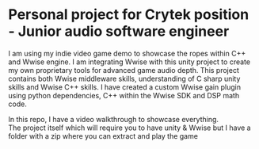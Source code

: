 # Personal project for Crytek position - Junior audio software engineer
I am using my indie video game demo to showcase the ropes within C++ and Wwise engine. I am integrating Wwise with this unity project to create my own proprietary tools for advanced game audio depth. This project contains both Wwise middleware skills, understanding of C sharp unity skills and Wwise C++ skills.
I have created a custom Wwise gain plugin using python dependencies, C++ within the Wwise SDK and DSP math code.


In this repo, I have a video walkthrough to showcase everything.  
The project itself which will require you to have unity & Wwise but I have a folder with a zip where you can extract and play the game

